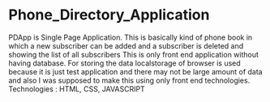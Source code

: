 # Phone_Directory_Application
PDApp is Single Page Application.
This is basically kind of phone book in which a new subscriber can be added and a subscriber is deleted and showing the list of all subscribers
This is only front end application without having database.
For storing the data localstorage of browser is used because it is just test application and there may not be large amount of data and also I was supposed to make this using only front end technologies.
Technologies : HTML, CSS, JAVASCRIPT
